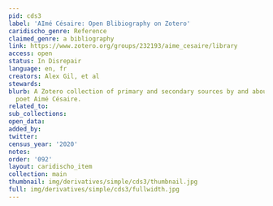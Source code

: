 ```yaml
---
pid: cds3
label: 'AImé Césaire: Open Blibiography on Zotero'
caridischo_genre: Reference
claimed_genre: a bibliography
link: https://www.zotero.org/groups/232193/aime_cesaire/library
access: open
status: In Disrepair
language: en, fr
creators: Alex Gil, et al
stewards:
blurb: A Zotero collection of primary and secondary sources by and about Martinican
  poet Aimé Césaire.
related_to:
sub_collections:
open_data:
added_by:
twitter:
census_year: '2020'
notes:
order: '092'
layout: caridischo_item
collection: main
thumbnail: img/derivatives/simple/cds3/thumbnail.jpg
full: img/derivatives/simple/cds3/fullwidth.jpg
---
```

